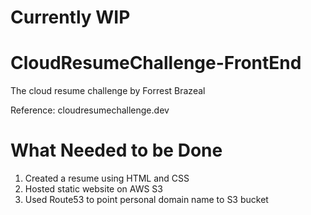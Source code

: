 # Currently WIP 

# CloudResumeChallenge-FrontEnd
The cloud resume challenge by Forrest Brazeal 

Reference: cloudresumechallenge.dev

# What Needed to be Done
1. Created a resume using HTML and CSS
2. Hosted static website on AWS S3
3. Used Route53 to point personal domain name to S3 bucket

